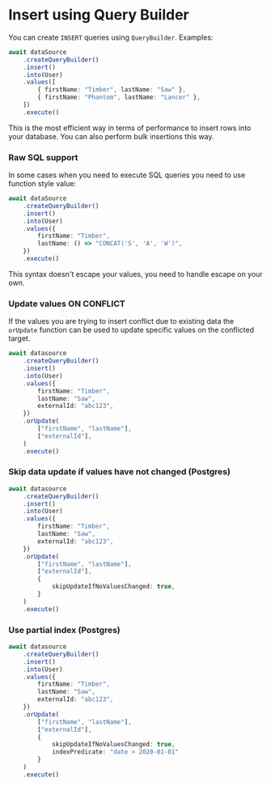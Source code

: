 # Insert using Query Builder

You can create `INSERT` queries using `QueryBuilder`.
Examples:

```typescript
await dataSource
    .createQueryBuilder()
    .insert()
    .into(User)
    .values([
        { firstName: "Timber", lastName: "Saw" },
        { firstName: "Phantom", lastName: "Lancer" },
    ])
    .execute()
```

This is the most efficient way in terms of performance to insert rows into your database.
You can also perform bulk insertions this way.

### Raw SQL support

In some cases when you need to execute SQL queries you need to use function style value:

```typescript
await dataSource
    .createQueryBuilder()
    .insert()
    .into(User)
    .values({
        firstName: "Timber",
        lastName: () => "CONCAT('S', 'A', 'W')",
    })
    .execute()
```

This syntax doesn't escape your values, you need to handle escape on your own.

### Update values ON CONFLICT

If the values you are trying to insert conflict due to existing data the `orUpdate` function can be used to update specific values on the conflicted target.

```typescript
await datasource
    .createQueryBuilder()
    .insert()
    .into(User)
    .values({
        firstName: "Timber",
        lastName: "Saw",
        externalId: "abc123",
    })
    .orUpdate(
        ["firstName", "lastName"],
        ["externalId"],
    )
    .execute()
```

### Skip data update if values have not changed (Postgres)

```typescript
await datasource
    .createQueryBuilder()
    .insert()
    .into(User)
    .values({
        firstName: "Timber",
        lastName: "Saw",
        externalId: "abc123",
    })
    .orUpdate(
        ["firstName", "lastName"],
        ["externalId"],
        {
            skipUpdateIfNoValuesChanged: true,
        }
    )
    .execute()
```

### Use partial index (Postgres)

```typescript
await datasource
    .createQueryBuilder()
    .insert()
    .into(User)
    .values({
        firstName: "Timber",
        lastName: "Saw",
        externalId: "abc123",
    })
    .orUpdate(
        ["firstName", "lastName"],
        ["externalId"],
        {
            skipUpdateIfNoValuesChanged: true,
            indexPredicate: "date > 2020-01-01"
        }
    )
    .execute()
```